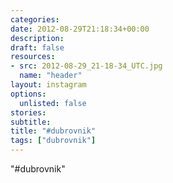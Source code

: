 ```yaml
---
categories:
date: 2012-08-29T21:18:34+00:00
description:
draft: false
resources:
- src: 2012-08-29_21-18-34_UTC.jpg
  name: "header"
layout: instagram
options:
  unlisted: false
stories:
subtitle:
title: "#dubrovnik"
tags: ["dubrovnik"]
---
```


"#dubrovnik"
